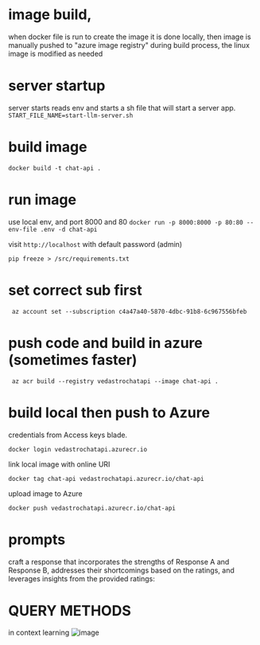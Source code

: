 # image build,
when docker file is run to create the image
it is done locally, then image is manually pushed to "azure image registry"
during build process, the linux image is modified as needed

# server startup
server starts reads env and starts a sh file that will start a server app.
```START_FILE_NAME=start-llm-server.sh```

# build image
```docker build -t chat-api .```

# run image
use local env, and port 8000 and 80
```docker run -p 8000:8000 -p 80:80 --env-file .env -d chat-api```

visit ```http://localhost``` with default password (admin) 


`pip freeze > /src/requirements.txt`

# set correct sub first
` az account set --subscription c4a47a40-5870-4dbc-91b8-6c967556bfeb`

# push code and build in azure (sometimes faster)
` az acr build --registry vedastrochatapi --image chat-api .`

# build local then push to Azure

 credentials from Access keys blade.

`docker login vedastrochatapi.azurecr.io`

link local image with online URI

`docker tag chat-api vedastrochatapi.azurecr.io/chat-api`

upload image to Azure

`docker push vedastrochatapi.azurecr.io/chat-api`

# prompts 
craft a response that incorporates the strengths of Response A and Response B, addresses their shortcomings based on the ratings, and leverages insights from the provided ratings:

# QUERY METHODS
in context learning
![image](https://github.com/VedAstro/VedAstro/assets/43817262/c20f7497-1ed9-4f25-94be-d3ca3a9e779f)
